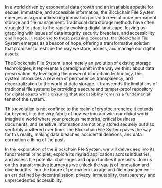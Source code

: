 In a world driven by exponential data growth and an insatiable appetite for secure, immutable, and accessible information, the Blockchain File System emerges as a groundbreaking innovation poised to revolutionize permanent storage and file management. Traditional data storage methods have often struggled to adapt to the rapidly evolving digital landscape, leaving us grappling with issues of data integrity, security breaches, and accessibility challenges. In response to these pressing concerns, the Blockchain File System emerges as a beacon of hope, offering a transformative solution that promises to reshape the way we store, access, and manage our digital assets.

The Blockchain File System is not merely an evolution of existing storage technologies; it represents a paradigm shift in the way we think about data preservation. By leveraging the power of blockchain technology, this system introduces a new era of permanence, transparency, and decentralization to the world of data storage. It transcends the limitations of traditional file systems by providing a secure and tamper-proof repository for digital assets while ensuring that accessibility remains a fundamental tenet of the system.

This revolution is not confined to the realm of cryptocurrencies; it extends far beyond, into the very fabric of how we interact with our digital world. Imagine a world where your precious memories, critical business documents, and sensitive information are not only stored securely but also verifiably unaltered over time. The Blockchain File System paves the way for this reality, making data breaches, accidental deletions, and data corruption a thing of the past.

In this exploration of the Blockchain File System, we will delve deep into its fundamental principles, explore its myriad applications across industries, and assess the potential challenges and opportunities it presents. Join us on this transformative journey as we unlock the vaults of innovation and dive headfirst into the future of permanent storage and file management—an era defined by decentralisation, privacy, immutability, transparency, and unprecedented accessibility.
